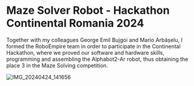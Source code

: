# Maze Solver Robot - Hackathon Continental Romania 2024
Together with my colleagues George Emil Bujgoi and Mario Arbășelu, I formed the RoboEmpire team in order to participate in the Continental Hackathon, where we proved our software and hardware skills, programming and assembling the Alphabot2-Ar robot, thus obtaining the place 3 in the Maze Solving competition.

![IMG_20240424_141656](https://github.com/vlad-brasoveanu/MazeSolverRobot_HackatlonContinentalRomania/assets/74719041/f034d2a4-6a88-47cc-829e-9a3218816ca4)
